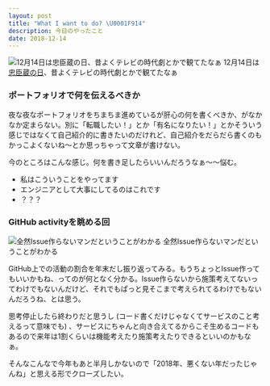 ```yaml
---
layout: post
title: "What I want to do? \U0001F914"
description: 今日のやったこと
date: 2018-12-14
---
```


![12月14日は[忠臣蔵の日](http://www.nnh.to/12/14.html)、昔よくテレビの時代劇とかで観てたなぁ](https://cdn-images-1.medium.com/max/800/1*bZHOP4j23YPAXrc2aaihHQ.png)
12月14日は[忠臣蔵の日](http://www.nnh.to/12/14.html)、昔よくテレビの時代劇とかで観てたなぁ

### ポートフォリオで何を伝えるべきか

夜な夜なポートフォリオをちまちま進めているが肝心の何を書くべきか、がなかなか定まらない。別に「転職したい！」とか「有名になりたい！」とかそういう感じではなくて自己紹介的に書きたいのだけれど、自己紹介をだらだら書くのもかっこよくないね〜とか思っちゃって文章が書けない。

今のところはこんな感じ。何を書き足したらいいんだろうなぁ〜〜悩む。

*   私はこういうことをやってます
*   エンジニアとして大事にしてるのはこれです
*   ？？？

### GitHub activityを眺める回

![全然Issue作らないマンだということがわかる](https://cdn-images-1.medium.com/max/600/1*9EYBG9iFJL3eyRExOF5QVA.png)
全然Issue作らないマンだということがわかる

GitHub上での活動の割合を年末だし振り返ってみる。もうちょっとIssue作ってもいいかもね、ってのが何となく分かる。Issue作らないから施策考えてないってわけでもないんだけど、それでもぱっと見そこまで考えられてるわけでもないんだろうね、とは思う。

思考停止したら終わりだと思うし (コード書くだけじゃなくてサービスのこと考えるって意味でも) 、サービスにちゃんと向き合えてるからこそ生めるコードもあるので来年は1割くらいは機能考えたり施策考えたりできるといいのかもなぁ。

そんなこんなで今年もあと半月しかないので「2018年、悪くない年だったじゃんね」と思える形でクローズしたい。

